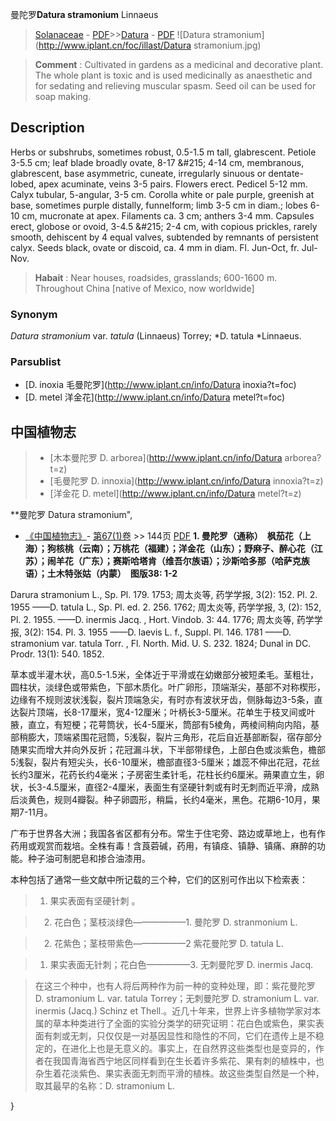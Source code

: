 曼陀罗**Datura stramonium** Linnaeus

> [Solanaceae](http://www.iplant.cn/info/Solanaceae?t=foc) - [PDF](http://www.iplant.cn/foc/pdf/Solanaceae.pdf)>>[Datura](http://www.iplant.cn/info/Datura?t=foc) - [PDF](http://www.iplant.cn/foc/pdf/Datura.pdf)
![Datura stramonium](http://www.iplant.cn/foc/illast/Datura stramonium.jpg)

> **Comment** : 
> Cultivated in gardens as a medicinal and decorative plant.
> The whole plant is toxic and is used medicinally as anaesthetic and for sedating and relieving muscular spasm. Seed oil can be used for soap making.

## Description

Herbs or subshrubs, sometimes robust, 0.5-1.5 m tall, glabrescent. Petiole 3-5.5 cm; leaf blade broadly ovate, 8-17 &amp;#215; 4-14 cm, membranous, glabrescent, base asymmetric, cuneate, irregularly sinuous or dentate-lobed, apex acuminate, veins 3-5 pairs. Flowers erect. Pedicel 5-12 mm. Calyx tubular, 5-angular, 3-5 cm. Corolla white or pale purple, greenish at base, sometimes purple distally, funnelform; limb 3-5 cm in diam.; lobes 6-10 cm, mucronate at apex. Filaments ca. 3 cm; anthers 3-4 mm. Capsules erect, globose or ovoid, 3-4.5 &amp;#215; 2-4 cm, with copious prickles, rarely smooth, dehiscent by 4 equal valves, subtended by remnants of persistent calyx. Seeds black, ovate or discoid, ca. 4 mm in diam. Fl. Jun-Oct, fr. Jul-Nov.

> **Habait** : 
> Near houses, roadsides, grasslands; 600-1600 m. Throughout China [native of Mexico, now worldwide]

### Synonym
*Datura stramonium* var. *tatula* (Linnaeus) Torrey; *D. tatula *Linnaeus.

### Parsublist

* [D.  inoxia  毛曼陀罗](http://www.iplant.cn/info/Datura inoxia?t=foc)
* [D.  metel  洋金花](http://www.iplant.cn/info/Datura metel?t=foc)

## 中国植物志

> * [木本曼陀罗  D.  arborea](http://www.iplant.cn/info/Datura arborea?t=z)
> * [毛曼陀罗  D.  innoxia](http://www.iplant.cn/info/Datura innoxia?t=z)
> * [洋金花  D.  metel](http://www.iplant.cn/info/Datura metel?t=z)

**曼陀罗 Datura stramonium",

* [《中国植物志》](http://www.iplant.cn/frps)- [第67(1)卷](http://www.iplant.cn/frps/vol/67(1)) >> 144页 [PDF](http://www.iplant.cn/frps/pdf/67(1)/144.pdf)
**1. 曼陀罗（通称）　枫茄花（上海）；狗核桃（云南）；万桃花（福建）；洋金花（山东）；野麻子、醉心花（江苏）；闹羊花（广东）；赛斯哈塔肯（维吾尔族语）；沙斯哈多那（哈萨克族语）；土木特张姑（内蒙）　图版38: 1-2**

Darura stramonium L., Sp. Pl. 179. 1753; 周太炎等, 药学学报, 3(2): 152. Pl. 2. 1955 ——D. tatula L., Sp. Pl. ed. 2. 256. 1762; 周太炎等, 药学学报, 3, (2): 152, Pl. 2. 1955. ——D. inermis Jacq. , Hort. Vindob. 3: 44. 1776; 周太炎等, 药学学报, 3(2): 154. Pl. 3. 1955 ——D. laevis L. f., Suppl. Pl. 146. 1781 ——D. stramonium var. tatula Torr. , Fl. North. Mid. U. S. 232. 1824; Dunal in DC. Prodr. 13(1): 540. 1852.

草本或半灌木状，高0.5-1.5米，全体近于平滑或在幼嫩部分被短柔毛。茎粗壮，圆柱状，淡绿色或带紫色，下部木质化。叶广卵形，顶端渐尖，基部不对称楔形，边缘有不规则波状浅裂，裂片顶端急尖，有时亦有波状牙齿，侧脉每边3-5条，直达裂片顶端，长8-17厘米，宽4-12厘米；叶柄长3-5厘米。花单生于枝叉间或叶腋，直立，有短梗；花萼筒状，长4-5厘米，筒部有5棱角，两棱间稍向内陷，基部稍膨大，顶端紧围花冠筒，5浅裂，裂片三角形，花后自近基部断裂，宿存部分随果实而增大并向外反折；花冠漏斗状，下半部带绿色，上部白色或淡紫色，檐部5浅裂，裂片有短尖头，长6-10厘米，檐部直径3-5厘米；雄蕊不伸出花冠，花丝长约3厘米，花药长约4毫米；子房密生柔针毛，花柱长约6厘米。蒴果直立生，卵状，长3-4.5厘米，直径2-4厘米，表面生有坚硬针刺或有时无刺而近平滑，成熟后淡黄色，规则4瓣裂。种子卵圆形，稍扁，长约4毫米，黑色。花期6-10月，果期7-11月。

广布于世界各大洲；我国各省区都有分布。常生于住宅旁、路边或草地上，也有作药用或观赏而栽培。全株有毒！含莨菪碱，药用，有镇痉、镇静、镇痛、麻醉的功能。种子油可制肥皂和掺合油漆用。

本种包括了通常一些文献中所记载的三个种，它们的区别可作出以下检索表：

> 1. 果实表面有坚硬针刺 。

> 　2. 花白色；茎枝淡绿色——————1. 曼陀罗 D. stranmonium L.

> 　2. 花紫色；茎枝带紫色——————2  紫花曼陀罗 D. tatula L.

> 1. 果实表面无针刺；花白色—————3. 无刺曼陀罗 D. inermis Jacq.

> 在这三个种中，也有人将后两种作为前一种的变种处理，即：紫花曼陀罗 D. stramonium L. var. tatula Torrey；无刺曼陀罗 D. stramonium L. var. inermis (Jacq.) Schinz et Thell.。近几十年来，世界上许多植物学家对本属的草本种类进行了全面的实验分类学的研究证明：花白色或紫色，果实表面有刺或无刺，只仅仅是一对基因显性和隐性的不同，它们在遗传上是不稳定的，在进化上也是无意义的。事实上，在自然界这些类型也是变异的，作者在我国青海省西宁地区同样看到在生长着许多紫花、果有刺的植株中，也杂生着花淡紫色、果实表面无刺而平滑的植株。故这些类型自然是一个种，取其最早的名称：D. stramonium L.

}